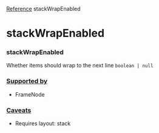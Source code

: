 [Reference](https://www.framer.com/developers/reference)
stackWrapEnabled
# stackWrapEnabled
### stackWrapEnabled
Whether items should wrap to the next line
`boolean | null`
### [Supported by](https://www.framer.com/developers/reference/plugins-traits-stack-wrap-enabled#supported-by)
  * FrameNode


### [Caveats](https://www.framer.com/developers/reference/plugins-traits-stack-wrap-enabled#caveats)
  * Requires layout: stack


